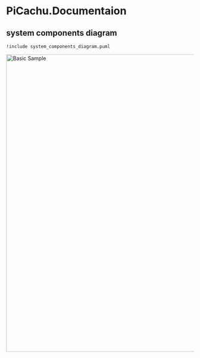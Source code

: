 # PiCachu.Documentaion
## system components diagram


```puml
!include system_components_diagram.puml
```

<img alt="Basic Sample" height="800" src="http://www.plantuml.com/plantuml/png/fLPDR-Cs4BtdLx163ZQGjT5cJoqCR1m9tW3EnlL7Fm011YrDP3KKwP9K4X_wtqjHj2cAzCP53mx4uPitmpV3ORu8YRciIeBkFszY0YLGAQv-A6XAgWpGJigz-7aqulXjc1ToLsqh0JnbL2hSC6NbQ4ymhVq_2PcHOZkw__nfNflMZxDHYOK4haoRU-M12mfyk5VOgwyFKRnPhk95_BJwSnxt1rTNTrbcmgzmtk_zNK45lHjqlStl6M5yt5i19hsRwotZ6N1ZsnASllG6NMTuJtUOvgx_4l2K0r358NPu3-C5gsW6sOIzB-jrV-3nKAWu9XiAyetn5uSjmlnbIR24ASS7FuCCIxp5mitW4RAYAhNNX5HmuM64P1ntpZ8hyfsquSyJBO0qYhmgkff2mhjqqlcjO0Ja0h9wbnGKpkog4fsAs5y_tA3U-a6vzFHlqDgxczURwkznrt7zjQvhNyTO0dyjKj0M1TEsX1fhGhMzzfSxGE8W99H8Dwj8A98x3e1qawZbC-C8SBf39Sk09FJ7eIRJ30dzQHYNJ1QCclNjy6dx5wHIB_zfihoME1TeZ9g-SpAEjltbhG8jRpNKmiUdqWmST3HHc6ZYeKrF-F1DlQzzz9TrH9vdLyW823w0AhFaXwEGnfPGRMq9QNx8EQn3wXJ6gydtYw6r5oVn7-jbItozjkBhPLlySVUsEGst09MhaB6vsChDM19wj7LbGsCx1nmk7LfeLKGq-qEvF9hKJpRBvLDP9bzzJHSkm0Uixc55HQIjGhDsog1_NZSqGFrjtRhrzwhVPRaJWgK5heicZbnjsuUCbj3XCkbxREwnBkk7DIrKC0gYnMfj5qXbmNhjk5z-G4TtXzAfm7-Xlbe0sKHwmZQJ56dWQKCR_UjWK1eqQq1wQisVbgjwI-1NGFiTayo0rWqecdZE7dbeMaz1VeEtkIPKIysyAJBRslh5CPmBTwu42KaX9D1M8cl7oHnd6gzEuOmc7PXx1nX5eafJhRm0cg5IVU8SsZd_ab1vs9i1faXd-A22jtcyV5La0_ClImYiHGXV1f_0rS8Dv3ft9jdWFDJ9ok1EBuzRSBLjUgsZR2TQeow7UfexPNF2N-vikiy3UaFMQzW08ZoPdRlK3sCwBo1gLs4Hzl6CWpFeinKBqJeb-sxAuI6BFYxA_xyhfW8DaS_hTxFfBDSXU0cAPvI3H9WG977-GKuAeCY3tARBkvDqqSNvuzjaa3R_136Ei4tJJGUrysaasfGWUP6UihBquOXXgSAEJkPsAkh9-ynPgSvyz5y7_8FF5Rf1gEUhwvuceQ-CLELnQQUJ7yHQd2lHVLmynrDvp4CNV5bzfS8dLHpwN4QW71C2_D2yWm8LcKZeze04gtWAZLKPQyBbrwVVDxDu6d-B-i-O29NM5w1PLP9_0G00" title="Basic Sample" width="800"/>